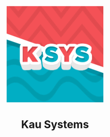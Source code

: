 <div align="center">
    <img src="static.png" style="border-radius:40">
    <h1><b>Kau Systems</b></h1>
</div>
